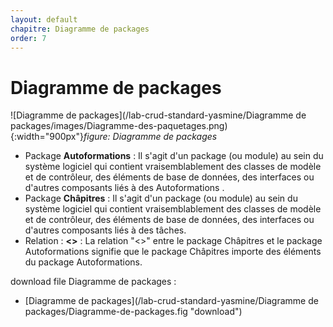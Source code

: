 ```yaml
---
layout: default
chapitre: Diagramme de packages
order: 7
---
```

# Diagramme de packages

![Diagramme de packages](/lab-crud-standard-yasmine/Diagramme de packages/images/Diagramme-des-paquetages.png){:width="900px"}*figure: Diagramme de packages*

<!-- note -->

- Package **Autoformations** : Il s'agit d'un package (ou module) au sein du système logiciel qui contient vraisemblablement des classes de modèle et de contrôleur, des éléments de base de données, des interfaces ou d'autres composants liés à des Autoformations .
- Package **Châpitres** : Il s'agit d'un package (ou module) au sein du système logiciel qui contient vraisemblablement des classes de modèle et de contrôleur, des éléments de base de données, des interfaces ou d'autres composants liés à des tâches.
- Relation : **<<import>>** : La relation "<<import>>" entre le package Châpitres et le package Autoformations signifie que le package Châpitres importe des éléments du package Autoformations.

download file Diagramme de packages :
 - [Diagramme de packages](/lab-crud-standard-yasmine/Diagramme de packages/Diagramme-de-packages.fig "download")

<!-- new slide -->